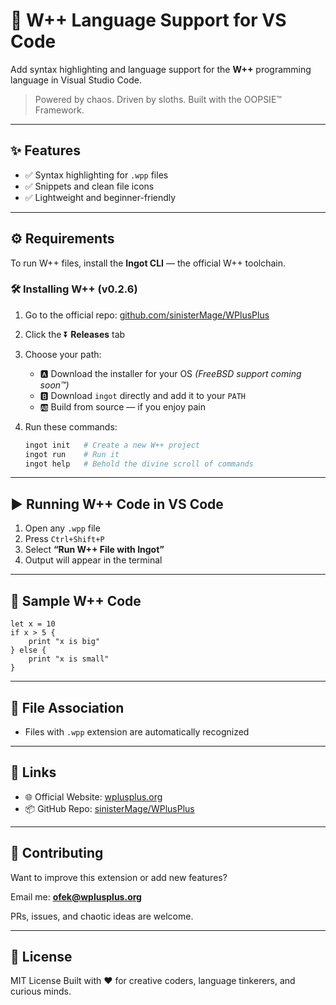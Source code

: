 # 🦥 W++ Language Support for VS Code

Add syntax highlighting and language support for the **W++** programming language in Visual Studio Code.

> Powered by chaos. Driven by sloths. Built with the OOPSIE™ Framework.

---

## ✨ Features

- ✅ Syntax highlighting for `.wpp` files
- ✅ Snippets and clean file icons
- ✅ Lightweight and beginner-friendly

---

## ⚙️ Requirements

To run W++ files, install the **Ingot CLI** — the official W++ toolchain.

### 🛠️ Installing W++ (v0.2.6)

1. Go to the official repo: [github.com/sinisterMage/WPlusPlus](https://github.com/sinisterMage/WPlusPlus)
2. Click the ⏬ **Releases** tab
3. Choose your path:
   - 🅰️ Download the installer for your OS *(FreeBSD support coming soon™)*
   - 🅱️ Download `ingot` directly and add it to your `PATH`
   - 🆎 Build from source — if you enjoy pain

4. Run these commands:
   ```bash
   ingot init   # Create a new W++ project
   ingot run    # Run it
   ingot help   # Behold the divine scroll of commands
    ```

---

## ▶️ Running W++ Code in VS Code

1. Open any `.wpp` file
2. Press `Ctrl+Shift+P`
3. Select **“Run W++ File with Ingot”**
4. Output will appear in the terminal

---

## 🧠 Sample W++ Code

```wpp
let x = 10
if x > 5 {
    print "x is big"
} else {
    print "x is small"
}
```

---

## 📁 File Association

* Files with `.wpp` extension are automatically recognized

---

## 🔗 Links

* 🌐 Official Website: [wplusplus.org](https://wplusplus.org)
* 📦 GitHub Repo: [sinisterMage/WPlusPlus](https://github.com/sinisterMage/WPlusPlus)

---

## 🤝 Contributing

Want to improve this extension or add new features?

Email me: **[ofek@wplusplus.org](mailto:ofek@wplusplus.org)**

PRs, issues, and chaotic ideas are welcome.

---

## 📜 License

MIT License
Built with ❤️ for creative coders, language tinkerers, and curious minds.


